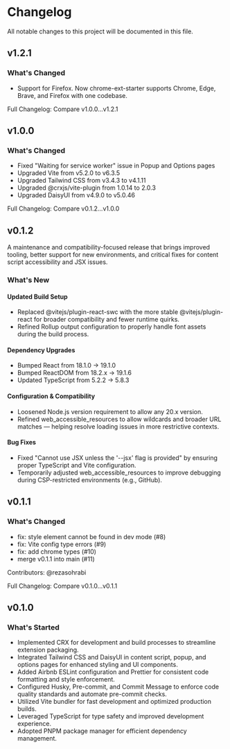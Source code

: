 # Changelog

All notable changes to this project will be documented in this file.

## v1.2.1

### What's Changed

- Support for Firefox. Now chrome-ext-starter supports Chrome, Edge, Brave, and Firefox with one codebase.

Full Changelog: Compare v1.0.0...v1.2.1

## v1.0.0

### What's Changed

- Fixed "Waiting for service worker" issue in Popup and Options pages
- Upgraded Vite from v5.2.0 to v6.3.5
- Upgraded Tailwind CSS from v3.4.3 to v4.1.11
- Upgraded @crxjs/vite-plugin from 1.0.14 to 2.0.3
- Upgraded DaisyUI from v4.9.0 to v5.0.46

Full Changelog: Compare v0.1.2...v1.0.0

## v0.1.2

A maintenance and compatibility-focused release that brings improved tooling, better support for new environments, and critical fixes for content script accessibility and JSX issues.

### What's New

#### Updated Build Setup

- Replaced @vitejs/plugin-react-swc with the more stable @vitejs/plugin-react for broader compatibility and fewer runtime quirks.
- Refined Rollup output configuration to properly handle font assets during the build process.

#### Dependency Upgrades

- Bumped React from 18.1.0 → 19.1.0
- Bumped ReactDOM from 18.2.x → 19.1.6
- Updated TypeScript from 5.2.2 → 5.8.3

#### Configuration & Compatibility

- Loosened Node.js version requirement to allow any 20.x version.
- Refined web_accessible_resources to allow wildcards and broader URL matches — helping resolve loading issues in more restrictive contexts.

#### Bug Fixes

- Fixed "Cannot use JSX unless the '--jsx' flag is provided" by ensuring proper TypeScript and Vite configuration.
- Temporarily adjusted web_accessible_resources to improve debugging during CSP-restricted environments (e.g., GitHub).

## v0.1.1

### What's Changed

- fix: style element cannot be found in dev mode (#8)
- fix: Vite config type errors (#9)
- fix: add chrome types (#10)
- merge v0.1.1 into main (#11)

Contributors: @rezasohrabi

Full Changelog: Compare v0.1.0...v0.1.1

## v0.1.0

### What's Started

- Implemented CRX for development and build processes to streamline extension packaging.
- Integrated Tailwind CSS and DaisyUI in content script, popup, and options pages for enhanced styling and UI components.
- Added Airbnb ESLint configuration and Prettier for consistent code formatting and style enforcement.
- Configured Husky, Pre-commit, and Commit Message to enforce code quality standards and automate pre-commit checks.
- Utilized Vite bundler for fast development and optimized production builds.
- Leveraged TypeScript for type safety and improved development experience.
- Adopted PNPM package manager for efficient dependency management.
